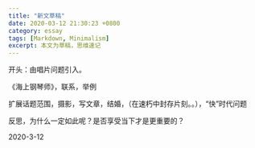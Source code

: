 ```yaml
---
title: "新文草稿"
date: 2020-03-12 21:30:23 +0800
category: essay
tags: [Markdown, Minimalism]
excerpt: 本文为草稿，思维速记
---
```


开头：由唱片问题引入。

《海上钢琴师》，联系，举例

扩展话题范围，摄影，写文章，结婚，（在速朽中封存片刻。。），“快”时代问题

反思，为什么一定如此呢？是否享受当下才是更重要的？

2020-3-12  
